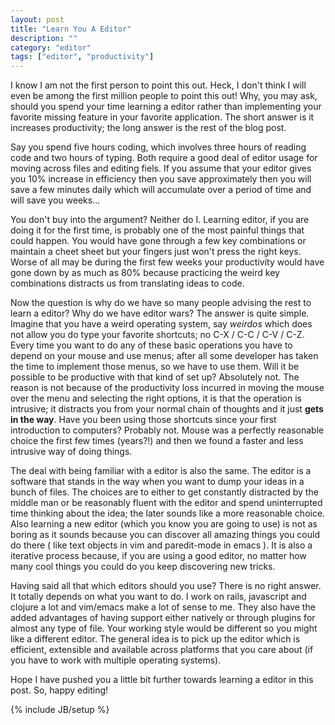 ```yaml
---
layout: post
title: "Learn You A Editor"
description: ""
category: "editor"
tags: ["editor", "productivity"]
---
```

I know I am not the first person to point this out. Heck, I don't think I will even be among the first million people to point this out! Why, you may ask, should you spend your time learning a editor rather than implementing your favorite missing feature in your favorite application. The short answer is it increases productivity; the long answer is the rest of the blog post.

Say you spend five hours coding, which involves three hours of reading code and two hours of typing. Both require a good deal of editor usage for moving across files and editing fiels. If you assume that your editor gives you 10% increase in efficiency then you save approximately then you will save a few minutes daily which will accumulate over a period of time and will save you weeks...

You don't buy into the argument? Neither do I. Learning editor, if you are doing it for the first time, is probably one of the most painful things that could happen. You would have gone through a few key combinations or maintain a cheet sheet but your fingers just won't press the right keys. Worse of all may be during the first few weeks your productivity would have gone down by as much as 80% because practicing the weird key combinations distracts us from translating ideas to code.

Now the question is why do we have so many people advising the rest to learn a editor? Why do we have editor wars? The answer is quite simple. Imagine that you have a weird operating system, say *weirdos* which does not allow you do type your favorite shortcuts; no C-X / C-C / C-V / C-Z. Every time you want to do any of these basic operations you have to depend on your mouse and use menus; after all some developer has taken the time to implement those menus, so we have to use them. Will it be possible to be productive with that kind of set up? Absolutely not. The reason is not because of the productivity loss incurred in moving the mouse over the menu and selecting the right options, it is that the operation is intrusive; it distracts you from your normal chain of thoughts and it just **gets in the way**. Have you been using those shortcuts since your first introduction to computers? Probably not. Mouse was a perfectly reasonable choice the first few times (years?!) and then we found a faster and less intrusive way of doing things.

The deal with being familiar with a editor is also the same. The editor is a software that stands in the way when you want to dump your ideas in a bunch of files. The choices are to either to get constantly distracted by the middle man or be reasonably fluent with the editor and spend uninterrupted time thinking about the idea; the later sounds like a more reasonable choice. Also learning a new editor (which you know you are going to use) is not as boring as it sounds because you can discover all amazing things you could do there ( like text objects in vim and paredit-mode in emacs ). It is also a iterative process because, if you are using a good editor, no matter how many cool things you could do you keep discovering new tricks.

Having said all that which editors should you use? There is no right answer. It totally depends on what you want to do. I work on rails, javascript and clojure a lot and vim/emacs make a lot of sense to me. They also have the added advantages of having support either natively or through plugins for almost any type of file. Your working style would be different so you might like a different editor. The general idea is to pick up the editor which is efficient, extensible and available across platforms that you care about (if you have to work with multiple operating systems).

Hope I have pushed you a little bit further towards learning a editor in this post. So, happy editing!

{% include JB/setup %}

